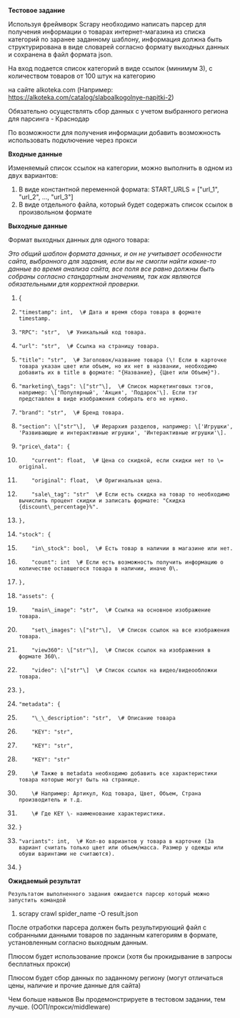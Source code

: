 **Тестовое задание**

Используя фреймворк Scrapy необходимо написать парсер для получения информации о товарах интернет-магазина из списка категорий по заранее заданному шаблону, информация должна быть структурирована в виде словарей согласно формату выходных данных и сохранена в файл формата json.

На вход подается список категорий в виде ссылок (минимум 3), с количеством товаров от 100 штук на категорию

на сайте alkoteka.com (Например: https://alkoteka.com/catalog/slaboalkogolnye-napitki-2)

Обязательно осуществлять сбор данных с учетом выбранного региона для парсинга \- Краснодар

По возможности для получения информации добавить возможность использовать подключение через прокси

**Входные данные**

Изменяемый список ссылок на категории, можно выполнить в одном из двух вариантов:

1. В виде константной переменной формата: START\_URLS \= \["url\_1", "url\_2", ..., "url\_3"\]  
2. В виде отдельного файла, который будет содержать список ссылок в произвольном формате

**Выходные данные**

Формат выходных данных для одного товара:

*Это общий шаблон формата данных, и он не учитывает особенности сайта, выбранного для задания, если вы не смогли найти какие-то данные во время анализа сайта, все поля все равно должны быть собраны согласно стандартным значениям, так как являются обязательными для корректной проверки.*

1. {  
2.     "timestamp": int,  \# Дата и время сбора товара в формате timestamp.  
3.     "RPC": "str",  \# Уникальный код товара.  
4.     "url": "str",  \# Ссылка на страницу товара.  
5.     "title": "str",  \# Заголовок/название товара (\! Если в карточке товара указан цвет или объем, но их нет в названии, необходимо добавить их в title в формате: "{Название}, {Цвет или Объем}").  
6.     "marketing\_tags": \["str"\],  \# Список маркетинговых тэгов, например: \['Популярный', 'Акция', 'Подарок'\]. Если тэг представлен в виде изображения собирать его не нужно.  
7.     "brand": "str",  \# Бренд товара.  
8.     "section": \["str"\],  \# Иерархия разделов, например: \['Игрушки', 'Развивающие и интерактивные игрушки', 'Интерактивные игрушки'\].  
9.     "price\_data": {  
10.         "current": float,  \# Цена со скидкой, если скидки нет то \= original.  
11.         "original": float,  \# Оригинальная цена.  
12.         "sale\_tag": "str"  \# Если есть скидка на товар то необходимо вычислить процент скидки и записать формате: "Скидка {discount\_percentage}%".  
13.     },  
14.     "stock": {  
15.         "in\_stock": bool,  \# Есть товар в наличии в магазине или нет.  
16.         "count": int  \# Если есть возможность получить информацию о количестве оставшегося товара в наличии, иначе 0\.  
17.     },  
18.     "assets": {  
19.         "main\_image": "str",  \# Ссылка на основное изображение товара.  
20.         "set\_images": \["str"\],  \# Список ссылок на все изображения товара.  
21.         "view360": \["str"\],  \# Список ссылок на изображения в формате 360\.  
22.         "video": \["str"\]  \# Список ссылок на видео/видеообложки товара.  
23.     },  
24.     "metadata": {  
25.         "\_\_description": "str",  \# Описание товара  
26.         "KEY": "str",  
27.         "KEY": "str",  
28.         "KEY": "str"  
29.         \# Также в metadata необходимо добавить все характеристики товара которые могут быть на странице.  
30.         \# Например: Артикул, Код товара, Цвет, Объем, Страна производитель и т.д.  
31.         \# Где KEY \- наименование характеристики.  
32.     }  
33.     "variants": int,  \# Кол-во вариантов у товара в карточке (За вариант считать только цвет или объем/масса. Размер у одежды или обуви варинтами не считаются).  
34. }

**Ожидаемый результат**

	Результатом выполненного задания ожидается парсер который можно запустить командой

1. scrapy crawl spider\_name \-O result.json

После отработки парсера должен быть результирующий файл с собранными данными товаров по заданным категориям в формате, установленным согласно выходным данным.

Плюсом будет использование прокси (хотя бы прокидывание в запросы бесплатных прокси)

Плюсом будет сбор данных по заданному региону (могут отличаться цены, наличие и прочие данные для сайта)

Чем больше навыков Вы продемонстрируете в тестовом задании, тем лучше. (ООП/прокси/middleware)
